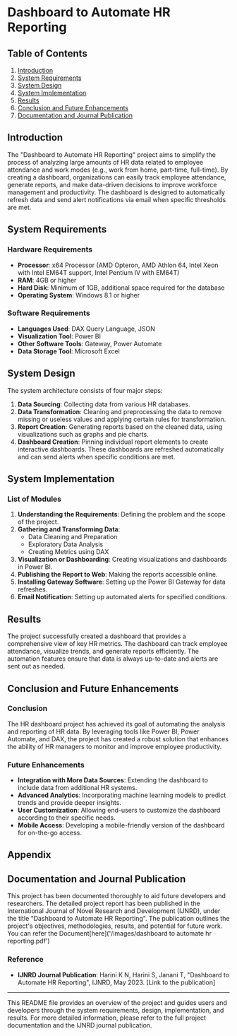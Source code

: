 # Dashboard to Automate HR Reporting

## Table of Contents
1. [Introduction](#introduction)
2. [System Requirements](#system-requirements)
3. [System Design](#system-design)
4. [System Implementation](#system-implementation)
5. [Results](#results)
6. [Conclusion and Future Enhancements](#conclusion-and-future-enhancements)
7. [Documentation and Journal Publication](#documentation-and-journal-publication)

## Introduction
The "Dashboard to Automate HR Reporting" project aims to simplify the process of analyzing large amounts of HR data related to employee attendance and work modes (e.g., work from home, part-time, full-time). By creating a dashboard, organizations can easily track employee attendance, generate reports, and make data-driven decisions to improve workforce management and productivity. The dashboard is designed to automatically refresh data and send alert notifications via email when specific thresholds are met.

## System Requirements

### Hardware Requirements
- **Processor**: x64 Processor (AMD Opteron, AMD Athlon 64, Intel Xeon with Intel EM64T support, Intel Pentium IV with EM64T)
- **RAM**: 4GB or higher
- **Hard Disk**: Minimum of 1GB, additional space required for the database
- **Operating System**: Windows 8.1 or higher

### Software Requirements
- **Languages Used**: DAX Query Language, JSON
- **Visualization Tool**: Power BI
- **Other Software Tools**: Gateway, Power Automate
- **Data Storage Tool**: Microsoft Excel

## System Design
The system architecture consists of four major steps:
1. **Data Sourcing**: Collecting data from various HR databases.
2. **Data Transformation**: Cleaning and preprocessing the data to remove missing or useless values and applying certain rules for transformation.
3. **Report Creation**: Generating reports based on the cleaned data, using visualizations such as graphs and pie charts.
4. **Dashboard Creation**: Pinning individual report elements to create interactive dashboards. These dashboards are refreshed automatically and can send alerts when specific conditions are met.

## System Implementation

### List of Modules
1. **Understanding the Requirements**: Defining the problem and the scope of the project.
2. **Gathering and Transforming Data**: 
   - Data Cleaning and Preparation
   - Exploratory Data Analysis
   - Creating Metrics using DAX
3. **Visualization or Dashboarding**: Creating visualizations and dashboards in Power BI.
4. **Publishing the Report to Web**: Making the reports accessible online.
5. **Installing Gateway Software**: Setting up the Power BI Gateway for data refreshes.
6. **Email Notification**: Setting up automated alerts for specified conditions.

## Results
The project successfully created a dashboard that provides a comprehensive view of key HR metrics. The dashboard can track employee attendance, visualize trends, and generate reports efficiently. The automation features ensure that data is always up-to-date and alerts are sent out as needed.

## Conclusion and Future Enhancements

### Conclusion
The HR dashboard project has achieved its goal of automating the analysis and reporting of HR data. By leveraging tools like Power BI, Power Automate, and DAX, the project has created a robust solution that enhances the ability of HR managers to monitor and improve employee productivity.

### Future Enhancements
- **Integration with More Data Sources**: Extending the dashboard to include data from additional HR systems.
- **Advanced Analytics**: Incorporating machine learning models to predict trends and provide deeper insights.
- **User Customization**: Allowing end-users to customize the dashboard according to their specific needs.
- **Mobile Access**: Developing a mobile-friendly version of the dashboard for on-the-go access.

## Appendix

## Documentation and Journal Publication
This project has been documented thoroughly to aid future developers and researchers. The detailed project report has been published in the International Journal of Novel Research and Development (IJNRD), under the title "Dashboard to Automate HR Reporting". The publication outlines the project's objectives, methodologies, results, and potential for future work.
You can refer the Document[here]('/images/dashboard to automate hr reporting.pdf')

### Reference
- **IJNRD Journal Publication**: Harini K N, Harini S, Janani T, "Dashboard to Automate HR Reporting", IJNRD, May 2023. [Link to the publication]

---

This README file provides an overview of the project and guides users and developers through the system requirements, design, implementation, and results. For more detailed information, please refer to the full project documentation and the IJNRD journal publication.
